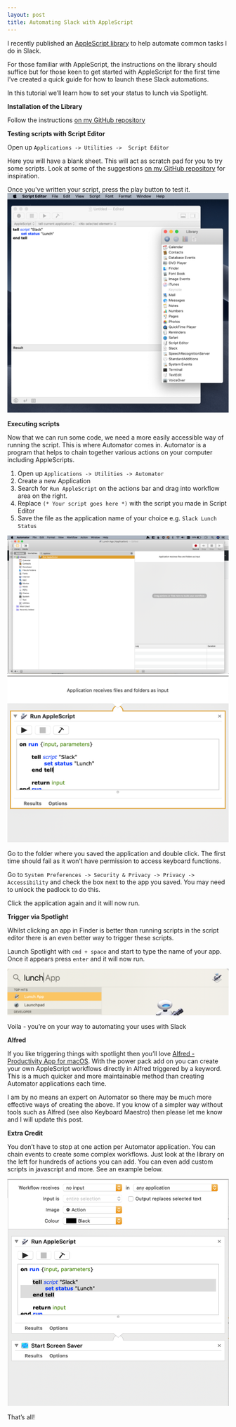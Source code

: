 ```yaml
---
layout: post
title: Automating Slack with AppleScript
---
```


I recently published an [AppleScript library](https://github.com/samknight/slack_applescript) to help automate common tasks I do in Slack.

For those familiar with AppleScript, the instructions on the library should suffice but for those keen to get started with AppleScript for the first time I’ve created a quick guide for how to launch these Slack automations.

In this tutorial we’ll learn how to set your status to lunch via Spotlight.

**Installation of the Library**

Follow the instructions [on my GitHub repository](https://github.com/samknight/slack_applescript)

**Testing scripts with Script Editor**
 
Open up `Applications -> Utilities ->  Script Editor`

Here you will have a blank sheet. This will act as scratch pad for you to try some scripts. Look at some of the suggestions [on my GitHub repository](https://github.com/samknight/slack_applescript) for inspiration.

Once you've written your script, press the play button to test it.
![Script editor example code](/assets/script_editor.png)

**Executing scripts**

Now that we can run some code, we need a more easily accessible way of running the script. This is where Automator comes in. Automator is a program that helps to chain together various actions on your computer including AppleScripts.

1. Open up `Applications -> Utilities -> Automator`
2. Create a new Application
3. Search for `Run AppleScript` on the actions bar and drag into workflow area on the right.
4. Replace `(* Your script goes here *)` with the script you made in Script Editor 
5. Save the file as the application name of your choice e.g. `Slack Lunch Status` 

![A new Automator application interface](/assets/blank_automator_app.png)
![An Automator app running AppleScript](/assets/applescript_automator_app.png)

Go to the folder where you saved the application and double click. The first time should fail as it won’t have permission to access keyboard functions.

Go to `System Preferences -> Security & Privacy -> Privacy -> Accessibility` and check the box next to the app you saved. You may need to unlock the padlock to do this.

Click the application again and it will now run.

**Trigger via Spotlight**

Whilst clicking an app in Finder is better than running scripts in the script editor there is an even better way to trigger these scripts. 

Launch Spotlight with `cmd + space` and start to type the name of your app. Once it appears press `enter` and it will now run.

![Finding your app via spotlight](/assets/spotlight_search.png)

Voila - you’re on your way to automating your uses with Slack

**Alfred**

If you like triggering things with spotlight then you’ll love [Alfred - Productivity App for macOS](https://www.alfredapp.com). With the power pack add on you can create your own AppleScript workflows directly in Alfred triggered by a keyword. This is a much quicker and more maintainable method than creating Automator applications each time. 

I am by no means an expert on Automator so there may be much more effective ways of creating the above. If you know of a simpler way without tools such as Alfred (see also Keyboard Maestro) then please let me know and I will update this post.

**Extra Credit**

You don’t have to stop at one action per Automator application. You can chain events to create some complex workflows. Just look at the library on the left for hundreds of actions you can add. You can even add custom scripts in javascript and more. See an example below.

![Automator app with 2 actions](/assets/bonus_automator_app.png)


That’s all!
